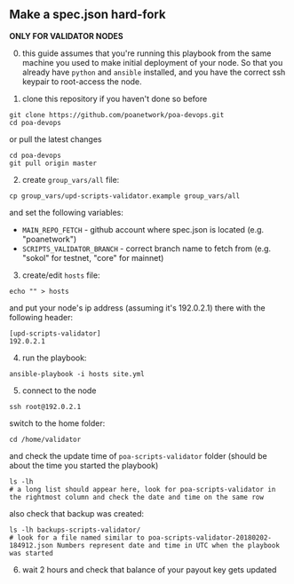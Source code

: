## Make a spec.json hard-fork

**ONLY FOR VALIDATOR NODES**

0. this guide assumes that you're running this playbook from the same machine you used to make initial deployment of your node. So that you already have `python` and `ansible` installed, and you have the correct ssh keypair to root-access the node.

1. clone this repository if you haven't done so before
```
git clone https://github.com/poanetwork/poa-devops.git
cd poa-devops
```
or pull the latest changes
```
cd poa-devops
git pull origin master
```

2. create `group_vars/all` file:
```
cp group_vars/upd-scripts-validator.example group_vars/all
```
and set the following variables:
* `MAIN_REPO_FETCH` - github account where spec.json is located (e.g. "poanetwork")
* `SCRIPTS_VALIDATOR_BRANCH` - correct branch name to fetch from (e.g. "sokol" for testnet, "core" for mainnet)

3. create/edit `hosts` file:
```
echo "" > hosts
```
and put your node's ip address (assuming it's 192.0.2.1) there with the following header:
```
[upd-scripts-validator]
192.0.2.1
```

4. run the playbook:
```
ansible-playbook -i hosts site.yml
```

5. connect to the node
```
ssh root@192.0.2.1
```
switch to the home folder:
```
cd /home/validator
```
and check the update time of `poa-scripts-validator` folder (should be about the time you started the playbook)
```
ls -lh
# a long list should appear here, look for poa-scripts-validator in the rightmost column and check the date and time on the same row
```
also check that backup was created:
```
ls -lh backups-scripts-validator/
# look for a file named similar to poa-scripts-validator-20180202-184912.json Numbers represent date and time in UTC when the playbook was started
```

6. wait 2 hours and check that balance of your payout key gets updated
